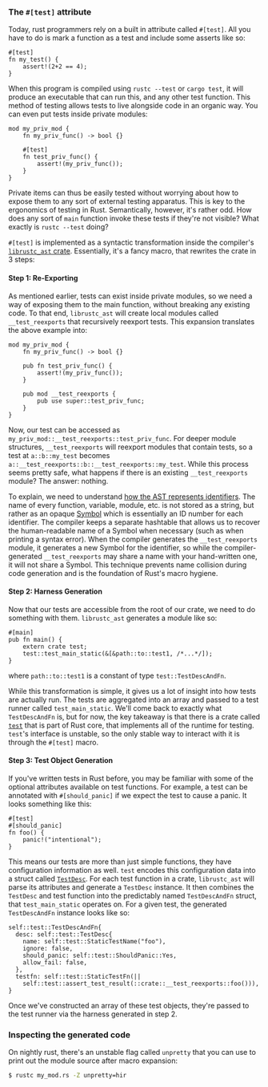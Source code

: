 ### The `#[test]` attribute
Today, rust programmers rely on a built in attribute called `#[test]`. All
you have to do is mark a function as a test and include some asserts like so:

```rust,ignore
#[test]
fn my_test() {
    assert!(2+2 == 4);
}
```

When this program is compiled using `rustc --test` or `cargo test`, it will
produce an executable that can run this, and any other test function. This
method of testing allows tests to live alongside code in an organic way. You
can even put tests inside private modules:

```rust,ignore
mod my_priv_mod {
    fn my_priv_func() -> bool {}

    #[test]
    fn test_priv_func() {
        assert!(my_priv_func());
    }
}
```

Private items can thus be easily tested without worrying about how to expose
them to any sort of external testing apparatus. This is key to the
ergonomics of testing in Rust. Semantically, however, it's rather odd.
How does any sort of `main` function invoke these tests if they're not visible?
What exactly is `rustc --test` doing?

`#[test]` is implemented as a syntactic transformation inside the compiler's
[`librustc_ast` crate][librustc_ast]. Essentially, it's a fancy macro, that
rewrites the crate in 3 steps:

#### Step 1: Re-Exporting

As mentioned earlier, tests can exist inside private modules, so we need a
way of exposing them to the main function, without breaking any existing
code. To that end, `librustc_ast` will create local modules called
`__test_reexports` that recursively reexport tests. This expansion translates
the above example into:

```rust,ignore
mod my_priv_mod {
    fn my_priv_func() -> bool {}

    pub fn test_priv_func() {
        assert!(my_priv_func());
    }

    pub mod __test_reexports {
        pub use super::test_priv_func;
    }
}
```

Now, our test can be accessed as
`my_priv_mod::__test_reexports::test_priv_func`. For deeper module
structures, `__test_reexports` will reexport modules that contain tests, so a
test at `a::b::my_test` becomes
`a::__test_reexports::b::__test_reexports::my_test`. While this process seems
pretty safe, what happens if there is an existing `__test_reexports` module?
The answer: nothing.

To explain, we need to understand [how the AST represents
identifiers][Ident]. The name of every function, variable, module, etc. is
not stored as a string, but rather as an opaque [Symbol][Symbol] which is
essentially an ID number for each identifier. The compiler keeps a separate
hashtable that allows us to recover the human-readable name of a Symbol when
necessary (such as when printing a syntax error). When the compiler generates
the `__test_reexports` module, it generates a new Symbol for the identifier,
so while the compiler-generated `__test_reexports` may share a name with your
hand-written one, it will not share a Symbol. This technique prevents name
collision during code generation and is the foundation of Rust's macro
hygiene.

#### Step 2: Harness Generation
Now that our tests are accessible from the root of our crate, we need to do
something with them. `librustc_ast` generates a module like so:

```rust,ignore
#[main]
pub fn main() {
    extern crate test;
    test::test_main_static(&[&path::to::test1, /*...*/]);
}
```

where `path::to::test1` is a constant of type `test::TestDescAndFn`.

While this transformation is simple, it gives us a lot of insight into how
tests are actually run. The tests are aggregated into an array and passed to
a test runner called `test_main_static`. We'll come back to exactly what
`TestDescAndFn` is, but for now, the key takeaway is that there is a crate
called [`test`][test] that is part of Rust core, that implements all of the
runtime for testing. `test`'s interface is unstable, so the only stable way
to interact with it is through the `#[test]` macro.

#### Step 3: Test Object Generation
If you've written tests in Rust before, you may be familiar with some of the
optional attributes available on test functions. For example, a test can be
annotated with `#[should_panic]` if we expect the test to cause a panic. It
looks something like this:

```rust,ignore
#[test]
#[should_panic]
fn foo() {
    panic!("intentional");
}
```

This means our tests are more than just simple functions, they have
configuration information as well. `test` encodes this configuration data
into a struct called [`TestDesc`][TestDesc]. For each test function in a
crate, `librustc_ast` will parse its attributes and generate a `TestDesc`
instance. It then combines the `TestDesc` and test function into the
predictably named `TestDescAndFn` struct, that `test_main_static` operates
on. For a given test, the generated `TestDescAndFn` instance looks like so:

```rust,ignore
self::test::TestDescAndFn{
  desc: self::test::TestDesc{
    name: self::test::StaticTestName("foo"),
    ignore: false,
    should_panic: self::test::ShouldPanic::Yes,
    allow_fail: false,
  },
  testfn: self::test::StaticTestFn(||
    self::test::assert_test_result(::crate::__test_reexports::foo())),
}
```

Once we've constructed an array of these test objects, they're passed to the
test runner via the harness generated in step 2.

### Inspecting the generated code
On nightly rust, there's an unstable flag called `unpretty` that you can use
to print out the module source after macro expansion:

```bash
$ rustc my_mod.rs -Z unpretty=hir
```

[test]: https://doc.rust-lang.org/test/index.html
[TestDesc]: https://doc.rust-lang.org/test/struct.TestDesc.html
[Symbol]: https://doc.rust-lang.org/nightly/nightly-rustc/rustc_ast/ast/struct.Ident.html
[Ident]: https://doc.rust-lang.org/nightly/nightly-rustc/rustc_ast/ast/struct.Ident.html
[eRFC]: https://github.com/rust-lang/rfcs/blob/master/text/2318-custom-test-frameworks.md
[librustc_ast]: https://github.com/rust-lang/rust/tree/master/src/librustc_ast
